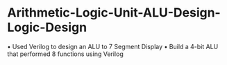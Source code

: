# Arithmetic-Logic-Unit-ALU-Design-Logic-Design
• Used Verilog to design an ALU to 7 Segment Display
• Build a 4-bit ALU that performed 8 functions using Verilog
